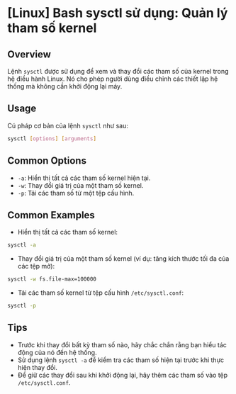 # [Linux] Bash sysctl sử dụng: Quản lý tham số kernel

## Overview
Lệnh `sysctl` được sử dụng để xem và thay đổi các tham số của kernel trong hệ điều hành Linux. Nó cho phép người dùng điều chỉnh các thiết lập hệ thống mà không cần khởi động lại máy.

## Usage
Cú pháp cơ bản của lệnh `sysctl` như sau:
```bash
sysctl [options] [arguments]
```

## Common Options
- `-a`: Hiển thị tất cả các tham số kernel hiện tại.
- `-w`: Thay đổi giá trị của một tham số kernel.
- `-p`: Tải các tham số từ một tệp cấu hình.

## Common Examples
- Hiển thị tất cả các tham số kernel:
```bash
sysctl -a
```

- Thay đổi giá trị của một tham số kernel (ví dụ: tăng kích thước tối đa của các tệp mở):
```bash
sysctl -w fs.file-max=100000
```

- Tải các tham số kernel từ tệp cấu hình `/etc/sysctl.conf`:
```bash
sysctl -p
```

## Tips
- Trước khi thay đổi bất kỳ tham số nào, hãy chắc chắn rằng bạn hiểu tác động của nó đến hệ thống.
- Sử dụng lệnh `sysctl -a` để kiểm tra các tham số hiện tại trước khi thực hiện thay đổi.
- Để giữ các thay đổi sau khi khởi động lại, hãy thêm các tham số vào tệp `/etc/sysctl.conf`.